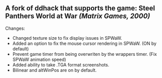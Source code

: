 ## A fork of ddhack that supports the game: Steel Panthers World at War *(Matrix Games, 2000)*

Changes:
- Changed texture size to fix display issues in SPWaW.
- Added an option to fix the mouse cursor rendering in SPWaW. (ON by default)
- Prevent game timer from being overwriten by the wrappers timer. (Fix SPWaW animation speed)
- Added ability to take .TGA format screenshots.
- Bilinear and altWinPos are on by default.
